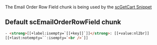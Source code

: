 The Email Order Row Field chunk is being used by the [scGetCart Snippet](../Snippets/scGetCart) 

## Default scEmailOrderRowField chunk

```` html
- <strong>[[+label:isempty=`[[+key]]`]]</strong>: [[+value:nl2br]]
[[+last:notempty=``:isempty=`<br />`]]

````